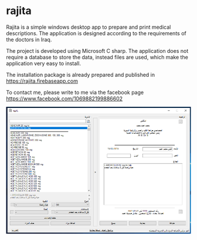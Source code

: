# rajita
Rajita is a simple windows desktop app to prepare and print medical descriptions. The application is designed according to the requirements of the doctors in Iraq.

The project is developed using Microsoft C sharp. The application does not require a database to store the data, instead files are used, which make the application very easy to install.

The installation package is already prepared and published in https://rajita.firebaseapp.com

To contact me, please write to me via the facebook page https://www.facebook.com/1069882199886602

![ScreenShot](https://github.com/sahibammar/rajita/blob/master/img/snapshot0.png?raw=true)